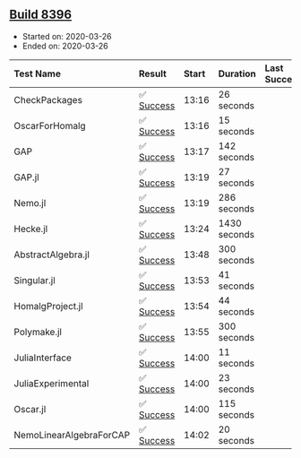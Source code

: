 ## [Build 8396](https://oscarci.mathematik.uni-kl.de/job/oscar/8396/)

* Started on: 2020-03-26
* Ended on: 2020-03-26

| Test Name    | Result | Start | Duration | Last Success | First Failure |
|:-------------|:-------|:------|:---------|:-------------|:--------------|
| CheckPackages | ✅ [Success](https://oscarci.mathematik.uni-kl.de/job/oscar/8396/artifact/logs/build-8396/CheckPackages.log) | 13:16 | 26 seconds |  |  |
| OscarForHomalg | ✅ [Success](https://oscarci.mathematik.uni-kl.de/job/oscar/8396/artifact/logs/build-8396/OscarForHomalg.log) | 13:16 | 15 seconds |  |  |
| GAP | ✅ [Success](https://oscarci.mathematik.uni-kl.de/job/oscar/8396/artifact/logs/build-8396/GAP.log) | 13:17 | 142 seconds |  |  |
| GAP.jl | ✅ [Success](https://oscarci.mathematik.uni-kl.de/job/oscar/8396/artifact/logs/build-8396/GAP.jl.log) | 13:19 | 27 seconds |  |  |
| Nemo.jl | ✅ [Success](https://oscarci.mathematik.uni-kl.de/job/oscar/8396/artifact/logs/build-8396/Nemo.jl.log) | 13:19 | 286 seconds |  |  |
| Hecke.jl | ✅ [Success](https://oscarci.mathematik.uni-kl.de/job/oscar/8396/artifact/logs/build-8396/Hecke.jl.log) | 13:24 | 1430 seconds |  |  |
| AbstractAlgebra.jl | ✅ [Success](https://oscarci.mathematik.uni-kl.de/job/oscar/8396/artifact/logs/build-8396/AbstractAlgebra.jl.log) | 13:48 | 300 seconds |  |  |
| Singular.jl | ✅ [Success](https://oscarci.mathematik.uni-kl.de/job/oscar/8396/artifact/logs/build-8396/Singular.jl.log) | 13:53 | 41 seconds |  |  |
| HomalgProject.jl | ✅ [Success](https://oscarci.mathematik.uni-kl.de/job/oscar/8396/artifact/logs/build-8396/HomalgProject.jl.log) | 13:54 | 44 seconds |  |  |
| Polymake.jl | ✅ [Success](https://oscarci.mathematik.uni-kl.de/job/oscar/8396/artifact/logs/build-8396/Polymake.jl.log) | 13:55 | 300 seconds |  |  |
| JuliaInterface | ✅ [Success](https://oscarci.mathematik.uni-kl.de/job/oscar/8396/artifact/logs/build-8396/JuliaInterface.log) | 14:00 | 11 seconds |  |  |
| JuliaExperimental | ✅ [Success](https://oscarci.mathematik.uni-kl.de/job/oscar/8396/artifact/logs/build-8396/JuliaExperimental.log) | 14:00 | 23 seconds |  |  |
| Oscar.jl | ✅ [Success](https://oscarci.mathematik.uni-kl.de/job/oscar/8396/artifact/logs/build-8396/Oscar.jl.log) | 14:00 | 115 seconds |  |  |
| NemoLinearAlgebraForCAP | ✅ [Success](https://oscarci.mathematik.uni-kl.de/job/oscar/8396/artifact/logs/build-8396/NemoLinearAlgebraForCAP.log) | 14:02 | 20 seconds |  |  |
